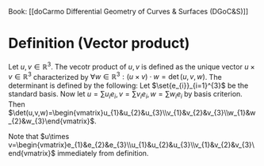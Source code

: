 Book: [[doCarmo Differential Geometry of Curves & Surfaces (DGoC&S)]]
# Definition (Vector product)
Let $u,v\in \mathbb{R}^{3}$.
The vecotr product of $u,v$ is defined as the unique vector $u\times v\in \mathbb{R}^{3}$ characterized by $\forall w\in \mathbb{R}^{3}:(u\times v)\cdot w=\det(u,v,w)$.
The determinant is defined by the following:
Let $\set{e_{i}}_{i=1}^{3}$ be the standard basis.
Now let $u=\sum u_{i}e_{i},v=\sum v_{i}e_{i},w=\sum w_{i}e_{i}$ by basis criterion.
Then $\det(u,v,w)=\begin{vmatrix}u_{1}&u_{2}&u_{3}\\v_{1}&v_{2}&v_{3}\\w_{1}&w_{2}&w_{3}\end{vmatrix}$.

Note that $u\times v=\begin{vmatrix}e_{1}&e_{2}&e_{3}\\u_{1}&u_{2}&u_{3}\\v_{1}&v_{2}&v_{3}\end{vmatrix}$ immediately from definition.